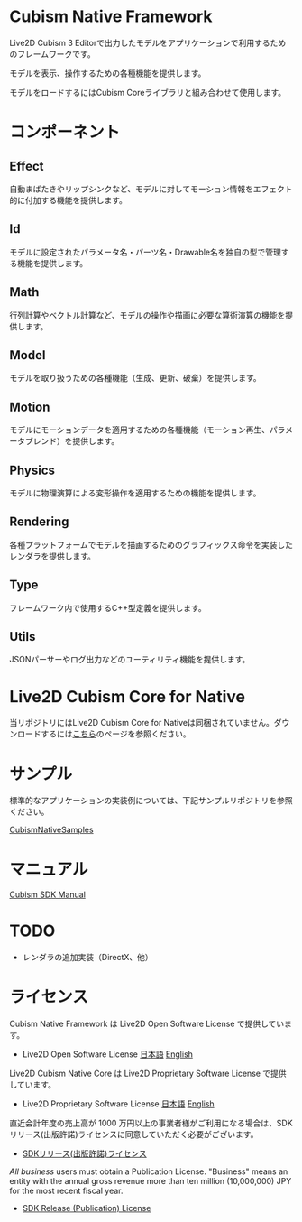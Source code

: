 ﻿# Cubism Native Framework

Live2D Cubism 3 Editorで出力したモデルをアプリケーションで利用するためのフレームワークです。

モデルを表示、操作するための各種機能を提供します。

モデルをロードするにはCubism Coreライブラリと組み合わせて使用します。


# コンポーネント

## Effect

自動まばたきやリップシンクなど、モデルに対してモーション情報をエフェクト的に付加する機能を提供します。

## Id

モデルに設定されたパラメータ名・パーツ名・Drawable名を独自の型で管理する機能を提供します。

## Math

行列計算やベクトル計算など、モデルの操作や描画に必要な算術演算の機能を提供します。

## Model

モデルを取り扱うための各種機能（生成、更新、破棄）を提供します。

## Motion

モデルにモーションデータを適用するための各種機能（モーション再生、パラメータブレンド）を提供します。

## Physics

モデルに物理演算による変形操作を適用するための機能を提供します。

## Rendering

各種プラットフォームでモデルを描画するためのグラフィックス命令を実装したレンダラを提供します。

## Type

フレームワーク内で使用するC++型定義を提供します。

## Utils

JSONパーサーやログ出力などのユーティリティ機能を提供します。


# Live2D Cubism Core for Native

当リポジトリにはLive2D Cubism Core for Nativeは同梱されていません。ダウンロードするには[こちら](https://live2d.github.io/)のページを参照ください。


# サンプル

標準的なアプリケーションの実装例については、下記サンプルリポジトリを参照ください。

[CubismNativeSamples](https://github.com/Live2D/CubismNativeSamples)


# マニュアル

[Cubism SDK Manual](http://docs.live2d.com/cubism-sdk-manual/top/)


# TODO

- レンダラの追加実装（DirectX、他）


# ライセンス
Cubism Native Framework は Live2D Open Software License で提供しています。
- Live2D Open Software License 
[日本語](http://www.live2d.com/eula/live2d-open-software-license-agreement_jp.html) 
[English](http://www.live2d.com/eula/live2d-open-software-license-agreement_en.html) 


Live2D Cubism Native Core は Live2D Proprietary Software License で提供しています。
 - Live2D Proprietary Software License 
[日本語](http://www.live2d.com/eula/live2d-proprietary-software-license-agreement_jp.html) 
[English](http://www.live2d.com/eula/live2d-proprietary-software-license-agreement_en.html) 


直近会計年度の売上高が 1000 万円以上の事業者様がご利用になる場合は、SDKリリース(出版許諾)ライセンスに同意していただく必要がございます。 
- [SDKリリース(出版許諾)ライセンス](http://www.live2d.com/ja/products/releaselicense) 


*All business* users must obtain a Publication License. "Business" means an entity  with the annual gross revenue more than ten million (10,000,000) JPY for the most recent fiscal year.
- [SDK Release (Publication) License](http://www.live2d.com/en/products/releaselicense) 


